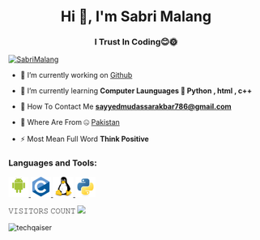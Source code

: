 <h1 align="center">Hi 👋, I'm Sabri Malang</h1>
<h3 align="center">I Trust In Coding😊🌞</h3>

<p align="left"> <a href="https://github.com/ryo-ma/github-profile-trophy"><img src="https://github-profile-trophy.vercel.app/?username=SabriMalang" alt="SabriMalang" /></a> </p>

- 🔭 I’m currently working on [Github](https://github.com/SabriMalang)

- 🌱 I’m currently learning **Computer Launguages 🤖 Python , html , c++**

- 📨 How To Contact Me **sayyedmudassarakbar786@gmail.com**

- 📄 Where Are From 🤐 [Pakistan](Pakistan)

- ⚡ Most Mean Full Word **Think Positive**


<h3 align="left">Languages and Tools:</h3>
<p align="left"> <a href="https://developer.android.com" target="_blank"> <img src="https://raw.githubusercontent.com/devicons/devicon/master/icons/android/android-original-wordmark.svg" alt="android" width="40" height="40"/> </a> <a href="https://www.cprogramming.com/" target="_blank"> <img src="https://raw.githubusercontent.com/devicons/devicon/master/icons/c/c-original.svg" alt="c" width="40" height="40"/> </a> <a href="https://www.linux.org/" target="_blank"> <img src="https://raw.githubusercontent.com/devicons/devicon/master/icons/linux/linux-original.svg" alt="linux" width="40" height="40"/> </a> <a href="https://www.python.org" target="_blank"> <img src="https://raw.githubusercontent.com/devicons/devicon/master/icons/python/python-original.svg" alt="python" width="40" height="40"/> </a> </p>


𝚅𝙸𝚂𝙸𝚃𝙾𝚁𝚂 𝙲𝙾𝚄𝙽𝚃
 <img src="https://profile-counter.glitch.me/SabriMalang/count.svg" />
</p>

<p><img align="center" src="https://github-readme-stats.vercel.app/api/top-langs?username=techqaiser&show_icons=true&locale=en&layout=compact" alt="techqaiser" /></p>
